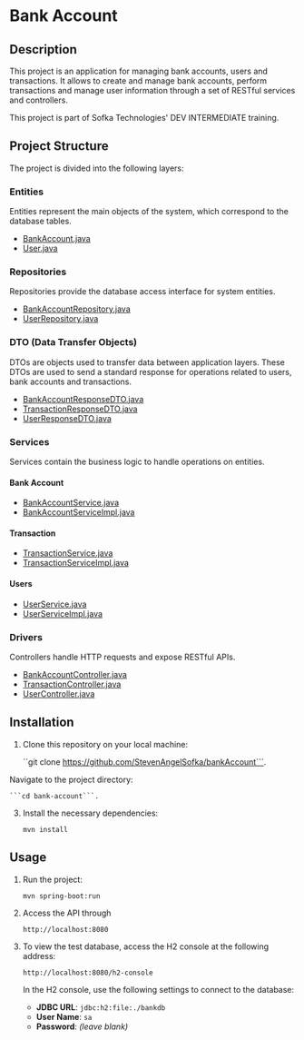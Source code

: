 # Bank Account

## Description

This project is an application for managing bank accounts, users and transactions. It allows to create and manage bank accounts, perform transactions and manage user information through a set of RESTful services and controllers.

This project is part of Sofka Technologies' DEV INTERMEDIATE training.

## Project Structure

The project is divided into the following layers:

### Entities
Entities represent the main objects of the system, which correspond to the database tables.

- [BankAccount.java](src/main/java/com/bankAccount/bankAccount/entities/BankAccount.java)
- [User.java](src/main/java/com/bankAccount/bankAccount/entities/User.java)

### Repositories
Repositories provide the database access interface for system entities.

- [BankAccountRepository.java](src/main/java/com/bankAccount/bankAccount/repository/BankAccountRepository.java)
- [UserRepository.java](src/main/java/com/bankAccount/bankAccount/repository/UserRepository.java)

### DTO (Data Transfer Objects)
DTOs are objects used to transfer data between application layers. These DTOs are used to send a standard response for operations related to users, bank accounts and transactions.

- [BankAccountResponseDTO.java](src/main/java/com/bankAccount/bankAccount/dto/bankAccount/BankAccountResponseDTO.java)
- [TransactionResponseDTO.java](src/main/java/com/bankAccount/bankAccount/dto/transaction/TransactionResponseDTO.java)
- [UserResponseDTO.java](src/main/java/com/bankAccount/bankAccount/dto/user/UserResponseDTO.java)

### Services
Services contain the business logic to handle operations on entities.

#### Bank Account

- [BankAccountService.java](src/main/java/com/bankAccount/bankAccount/services/bankAccount/BankAccountService.java)
- [BankAccountServiceImpl.java](src/main/java/com/bankAccount/bankAccount/services/bankAccount/BankAccountServiceImpl.java)

#### Transaction

- [TransactionService.java](src/main/java/com/bankAccount/bankAccount/services/transaction/TransactionService.java)
- [TransactionServiceImpl.java](src/main/java/com/bankAccount/bankAccount/services/transaction/TransactionServiceImpl.java)

#### Users

- [UserService.java](src/main/java/com/bankAccount/bankAccount/services/user/UserService.java)
- [UserServiceImpl.java](src/main/java/com/bankAccount/bankAccount/services/user/UserServiceImpl.java)

### Drivers
Controllers handle HTTP requests and expose RESTful APIs.

- [BankAccountController.java](src/main/java/com/bankAccount/bankAccount/controllers/bankAccount/BankAccountController.java)
- [TransactionController.java](src/main/java/com/bankAccount/bankAccount/controllers/transaction/TransactionController.java)
- [UserController.java](src/main/java/com/bankAccount/bankAccount/controllers/user/UserController.java)

## Installation

1. Clone this repository on your local machine:

   ``git clone https://github.com/StevenAngelSofka/bankAccount```.

Navigate to the project directory:

    ```cd bank-account```.

3. Install the necessary dependencies:

   ```mvn install```

## Usage

1. Run the project:

   ```mvn spring-boot:run```

2. Access the API through 

   ```http://localhost:8080```

3. To view the test database, access the H2 console at the following address:

   ```http://localhost:8080/h2-console```

   In the H2 console, use the following settings to connect to the database:
   
   - **JDBC URL**: `jdbc:h2:file:./bankdb`
   - **User Name**: `sa`
   - **Password**: *(leave blank)*